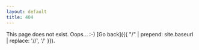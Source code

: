 ```yaml
---
layout: default
title: 404
---
```


This page does not exist. Oops... :-) [Go back]({{ "/" | prepend: site.baseurl | replace: '//', '/' }}).
